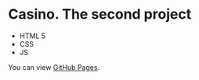 # Casino. The second project
- HTML 5
- CSS
- JS 

You can view [GitHub Pages](https://salyens.github.io/Casino/).
